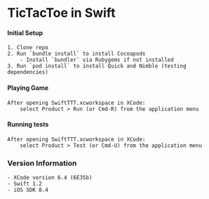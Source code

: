 # TicTacToe in Swift

#### Initial Setup
	1. Clone repo 
	2. Run `bundle install` to install Cocoapods
		- Install `bundler` via Rubygems if not installed
	3. Run `pod install` to install Quick and Nimble (testing dependencies)

#### Playing Game
	After opening SwiftTTT.xcworkspace in XCode:
		select Product > Run (or Cmd-R) from the application menu

#### Running tests
	After opening SwiftTTT.xcworkspace in XCode:
		select Product > Test (or Cmd-U) from the application menu

### Version Information
	- XCode version 6.4 (6E35b)
	- Swift 1.2
	- iOS SDK 8.4
